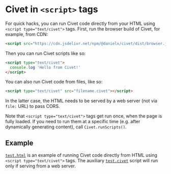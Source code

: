 # Civet in `<script>` tags

For quick hacks, you can run Civet code directly from your HTML
using `<script type="text/civet">` tags.
First, run the browser build of Civet, for example, from CDN:

```html
<script src="https://cdn.jsdelivr.net/npm/@danielx/civet/dist/browser.js"></script>
```

Then you can run Civet scripts like so:

```html
<script type="text/civet">
  console.log 'Hello from Civet!'
</script>
```

You can also run Civet code from files, like so:

```html
<script type="text/civet" src="filename.civet"></script>
```

In the latter case, the HTML needs to be served by a web server
(not via `file:` URL) to pass CORS.

Note that `<script type="text/civet">` tags get run once,
when the page is fully loaded.  If you need to run them at a specific time
(e.g. after dynamically generating content), call `Civet.runScripts()`.

## Example

[`test.html`](test.html) is an example of running Civet code directly from
HTML using `<script type="text/civet">` tags.
The auxiliary [`test.civet`](test.script) script will run
only if serving from a web server.
